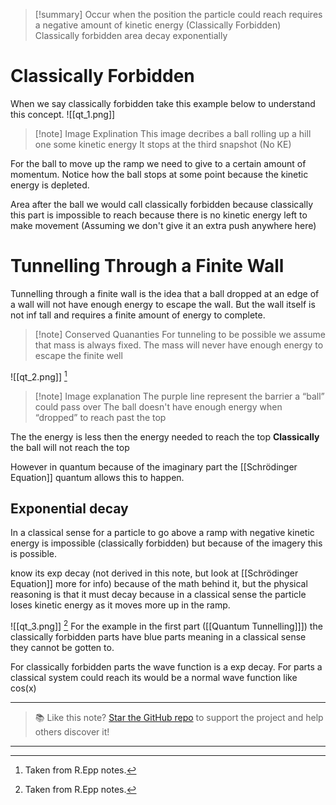 
>[!summary]
> Occur when the position the particle could reach requires a negative amount of kinetic energy (Classically Forbidden)
> Classically forbidden area decay exponentially 

# Classically Forbidden 
When we say classically forbidden take this example below to understand this concept.
![[qt_1.png]]
> [!note] Image Explination
> This image decribes a ball rolling up a hill one some kinetic energy
> It stops at the third snapshot (No KE)
> 

For the ball to move up the ramp we need to give to a certain amount of momentum. Notice how the ball stops at some point because the kinetic energy is depleted. 

Area after the ball we would call classically forbidden because classically this part is impossible to reach because there is no kinetic energy left to make movement (Assuming we don't give it an extra push anywhere here)

# Tunnelling Through a Finite Wall
Tunnelling through a finite wall is the idea that a ball dropped at an edge of a wall will not have enough energy to escape the wall. But the wall itself is not inf tall and requires a finite amount of energy to complete.

> [!note] Conserved Quananties
> For tunneling to be possible we assume that mass is always fixed.
> The mass will never have enough energy to escape the finite well 


![[qt_2.png]]
[^1]
>[!note] Image explanation
  The purple line represent the barrier a “ball” could pass over
  The ball doesn't have enough energy when “dropped” to reach past the top


The the energy is less then the energy needed to reach the top **Classically** the ball will not reach the top

However in quantum because of the imaginary part the [[Schrödinger Equation]] quantum allows this to happen.

## Exponential decay
In a classical sense for a particle to go above a ramp with negative kinetic energy is impossible (classically forbidden) but because of the imagery this is possible. 

know its exp decay (not derived in this note, but look at [[Schrödinger Equation]] more for info) because of the math behind it, but the physical reasoning is that it must decay because in a classical sense the particle loses kinetic energy as it moves more up in the ramp.

![[qt_3.png]]
[^1]
For the example in the first part ([[Quantum Tunnelling]]])
the classically forbidden parts have blue parts meaning in a classical sense they cannot be gotten to. 

For classically forbidden parts the wave function is a exp decay.
For parts a classical system could reach its would be a normal wave function like cos(x) 

[^1]: Taken from R.Epp notes.

---

> 📚 Like this note? [Star the GitHub repo](https://github.com/rajeevphysics/Obsidan-MathMatter) to support the project and help others discover it!

---
